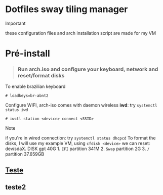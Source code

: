 # Dotfiles sway tiling manager

> [!IMPORTANT]
> these configuration files and arch installation script are made for my VM

# Pré-install
> ### Run arch.iso and configure your keyboard, network and reset/format disks
To enable brazilian keyboard
```
# loadkeys=br-abnt2
```
Configure WIFI, arch-iso comes with daemon wireless **iwd**: try `systemctl status iwd`
```
# iwctl station <device> connect <SSID>
```
> [!NOTE]
> if you're in wired connection: try `systemctl status dhcpcd`
To format the disks, I will use my example VM, using `cfdisk <device>` we can reset:
dev/sdaX. DISK gpt 40G
          1. `EFI` partition 341M
          2. `Swap` partition 2G
          3. `/` partition 37.659GB

<!-- Pré- install 
  - rodar a iso e configurar o acesso ao teclado e internet
  - formatar e configurar discos, partições LVM
-->
## [Teste](#teste2)
<!-- Install Base 
  - Formatar e montar partiçoes
  - instalar o sistema base com literalmente o básico para o computador funcionar e conversar com a internet
  - Configurações extras e pessoais, futuramente vou ativar escolhas
  - Configurar home/senha root
  - Instalar grub e aqruivos de inicialização
  - Ativar serviços de rede e alguns extras para o pos reboot
-->
## teste2
<!-- Pós- Reboot
  - Checkar conectividade com a rede e os serviços ativos
  - instalar pacotes necessários para rodar o sistema tilling manager
  - adicionar usuario principal e configurar o sudo
  - configurar desktop
